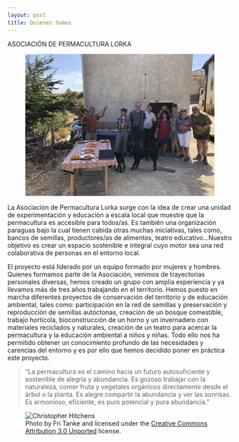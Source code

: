 ```yaml
---
layout: post
title: Quienes Somos
---
```


ASOCIACIÓN DE PERMACULTURA LORKA


<p>
<figure>
    <img alt="La escuelita 2" src="/assets/images/QUIENESSOMOS.JPEG">
</figure>
<p>

La Asociación de Permacultura Lorka surge con la idea de crear una unidad de experimentación
y educación a escala local que muestre que la permacultura es accesible para todos/as. Es
también una organización paraguas bajo la cual tienen cabida otras muchas iniciativas, tales
como, bancos de semillas, productores/as de alimentos, teatro educativo...Nuestro objetivo es
crear un espacio sostenible e integral cuyo motor sea una red colaborativa de personas en el
entorno local.

El proyecto está liderado por un equipo formado por mujeres y hombres. Quienes formamos
parte de la Asociación, venimos de trayectorias personales diversas, hemos creado un grupo
con amplia experiencia y ya llevamos más de tres años trabajando en el territorio. Hemos
puesto en marcha diferentes proyectos de conservación del territorio y de educación
ambiental, tales como: participación en la red de semillas y preservación y reproducción de
semillas autóctonas, creación de un bosque comestible, trabajo hortícola, bioconstrucción de
un horno y un invernadero con materiales reciclados y naturales, creación de un teatro para
acercar la permacultura y la educación ambiental a niños y niñas. Todo ello nos ha permitido
obtener un conocimiento profundo de las necesidades y carencias del entorno y es por ello
que hemos decidido poner en práctica este proyecto.

>“La permacultura es el camino hacia un futuro autosuficiente y sostenible de
alegría y abundancia. Es gozoso trabajar con la naturaleza, comer fruta y
vegetales orgánicos directamente desde el árbol o la planta. Es alegre compartir
la abundancia y ver las sonrisas. Es armonioso, eficiente, es puro potencial y
pura abundancia.”

<figure>
  <img alt="Christopher Hitchens" src="https://upload.wikimedia.org/wikipedia/commons/6/63/Christopher_Hitchens_2008-04-24_001.jpg" />
  <figcaption>
    Photo by Fri Tanke and licensed under the <a href="https://creativecommons.org/licenses/by/3.0/deed.en">Creative Commons Attribution 3.0 Unported</a> license.
  </figcaption>
</figure>
